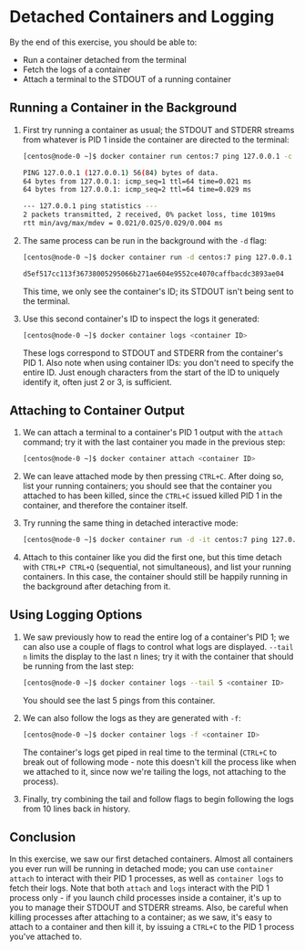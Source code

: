 # Detached Containers and Logging

By the end of this exercise, you should be able to:

- Run a container detached from the terminal
- Fetch the logs of a container
- Attach a terminal to the STDOUT of a running container

## Running a Container in the Background

1.  First try running a container as usual; the STDOUT and STDERR streams from whatever is PID 1 inside the container are directed to the terminal:

    ```bash
    [centos@node-0 ~]$ docker container run centos:7 ping 127.0.0.1 -c 2

    PING 127.0.0.1 (127.0.0.1) 56(84) bytes of data.
    64 bytes from 127.0.0.1: icmp_seq=1 ttl=64 time=0.021 ms
    64 bytes from 127.0.0.1: icmp_seq=2 ttl=64 time=0.029 ms

    --- 127.0.0.1 ping statistics ---
    2 packets transmitted, 2 received, 0% packet loss, time 1019ms
    rtt min/avg/max/mdev = 0.021/0.025/0.029/0.004 ms
    ```

2.  The same process can be run in the background with the `-d` flag:

    ```bash
    [centos@node-0 ~]$ docker container run -d centos:7 ping 127.0.0.1

    d5ef517cc113f36738005295066b271ae604e9552ce4070caffbacdc3893ae04
    ```

    This time, we only see the container's ID; its STDOUT isn't being sent to the terminal.

3.  Use this second container's ID to inspect the logs it generated:

    ```bash
    [centos@node-0 ~]$ docker container logs <container ID>
    ```

    These logs correspond to STDOUT and STDERR from the container's PID 1. Also note when using container IDs: you don't need to specify the entire ID. Just enough characters from the start of the ID to uniquely identify it, often just 2 or 3, is sufficient.

## Attaching to Container Output

1.  We can attach a terminal to a container's PID 1 output with the `attach` command; try it with the last container you made in the previous step:

    ```bash
    [centos@node-0 ~]$ docker container attach <container ID>
    ```

2.  We can leave attached mode by then pressing `CTRL+C`. After doing so, list your running containers; you should see that the container you attached to has been killed, since the `CTRL+C` issued killed PID 1 in the container, and therefore the container itself.

3.  Try running the same thing in detached interactive mode:

    ```bash
    [centos@node-0 ~]$ docker container run -d -it centos:7 ping 127.0.0.1
    ```

4.  Attach to this container like you did the first one, but this time detach with `CTRL+P CTRL+Q` (sequential, not simultaneous), and list your running containers. In this case, the container should still be happily running in the background after detaching from it.

## Using Logging Options

1.  We saw previously how to read the entire log of a container's PID 1; we can also use a couple of flags to control what logs are displayed. `--tail n` limits the display to the last n lines; try it with the container that should be running from the last step:

    ```bash
    [centos@node-0 ~]$ docker container logs --tail 5 <container ID>
    ```

    You should see the last 5 pings from this container.

2.  We can also follow the logs as they are generated with `-f`:

    ```bash
    [centos@node-0 ~]$ docker container logs -f <container ID>
    ```

    The container's logs get piped in real time to the terminal (`CTRL+C` to break out of following mode - note this doesn't kill the process like when we attached to it, since now we're tailing the logs, not attaching to the process).

3.  Finally, try combining the tail and follow flags to begin following the logs from 10 lines back in history.

## Conclusion

In this exercise, we saw our first detached containers. Almost all containers you ever run will be running in detached mode; you can use `container attach` to interact with their PID 1 processes, as well as `container logs` to fetch their logs. Note that both `attach` and `logs` interact with the PID 1 process only - if you launch child processes inside a container, it's up to you to manage their STDOUT and STDERR streams. Also, be careful when killing processes after attaching to a container; as we saw, it's easy to attach to a container and then kill it, by issuing a `CTRL+C` to the PID 1 process you've attached to.
